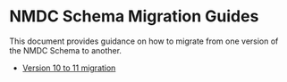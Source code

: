 # NMDC Schema Migration Guides

This document provides guidance on how to migrate from one version of the NMDC Schema to another.

* [Version 10 to 11 migration](v10-vs-v11-retrospective.md)

